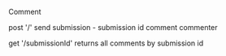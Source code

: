 Comment

post '/'
  send
    submission - submission id
    comment
    commenter

get '/submissionId'
  returns all comments by submission id
